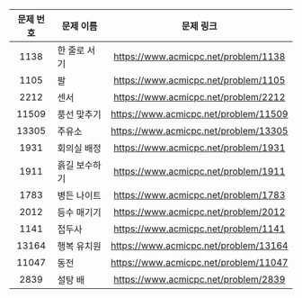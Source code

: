 | 문제 번호  | 문제 이름                |                              문제 링크                              |
|:------:|----------------------|:---------------------------------------------------------------:|
| 1138 | 한 줄로 서기 |https://www.acmicpc.net/problem/1138 |
| 1105 | 팔 | https://www.acmicpc.net/problem/1105 |
| 2212 |센서|https://www.acmicpc.net/problem/2212  |
| 11509 | 풍선 맟추기  | https://www.acmicpc.net/problem/11509 |
| 13305 | 주유소   | https://www.acmicpc.net/problem/13305 |
| 1931 |회의실 배정| https://www.acmicpc.net/problem/1931 |
| 1911 | 흙길 보수하기 | https://www.acmicpc.net/problem/1911 |
| 1783 | 병든 나이트 | https://www.acmicpc.net/problem/1783 |
| 2012 | 등수 매기기 | https://www.acmicpc.net/problem/2012 |
| 1141 | 접두사 | https://www.acmicpc.net/problem/1141 |
| 13164 | 행복 유치원 | https://www.acmicpc.net/problem/13164 |
| 11047 | 동전 | https://www.acmicpc.net/problem/11047 |
| 2839 | 설탕 배 |https://www.acmicpc.net/problem/2839  |

